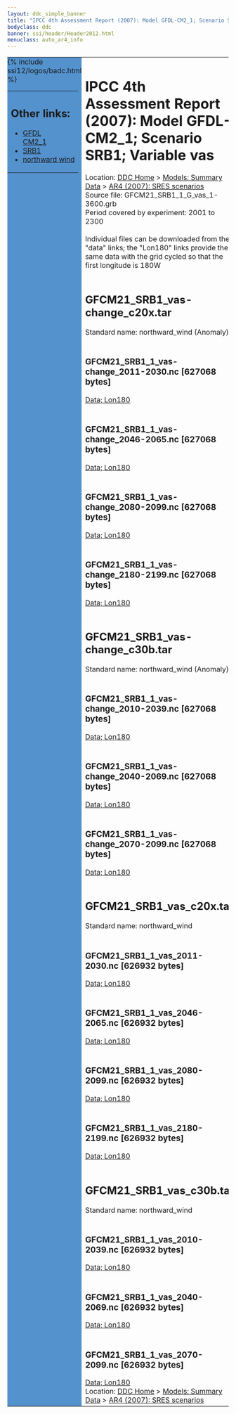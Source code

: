 ```yaml
---
layout: ddc_simple_banner
title: "IPCC 4th Assessment Report (2007): Model GFDL-CM2_1; Scenario SRB1; Variable vas"
bodyclass: ddc
banner: ssi/header/Header2012.html
menuclass: auto_ar4_info
---
```



<table width="100%" border="0" cellspacing="0" cellpadding="0" style="border-collapse: collapse;">
<tr style="margin:0;padding:0;border:0;">
<td style="margin:0;padding:0;border:0;height:1pt;width:150pt;background:#5492CD;" valign="top" >

<div id="lh-col2" class="auto_ar4_info">
<table class="menumain" bgcolor="#5492CD" cellspacing="0" width="100%" border="0">
<tr><td>
<h2> Other links:</h2>
<ul>
<li><a href="/auto/ar4/model-GFDL-CM2_1.html">GFDL<br/>CM2_1</a></li>
<li><a href="/auto/ar4/scenario-SRB1.html">SRB1</a></li>
<li><a href="/auto/ar4/var-northward_wind.html">northward wind</a></li>
</ul>
</td></tr>
{% include ssi12/logos/badc.html %}
</table>
</div>
</td>
<td><h1>IPCC 4th Assessment Report (2007): Model GFDL-CM2_1; Scenario SRB1; Variable vas</h1>

<!-- Breadcrumb1 -->
<div id="breadcrumb1" align="left">
Location: <a href="/index.html">DDC Home</a> > <a href="/sim/gcm_clim/">Models: Summary Data</a>
> <a href="/sim/gcm_clim/SRES_AR4/index.html">AR4 (2007): SRES scenarios</a>
</div>
<!-- End of Breadcrumb1 -->Source file: GFCM21_SRB1_1_G_vas_1-3600.grb
<br/>
Period covered by experiment: 2001 to 2300<br/>
<br/>Individual files can be downloaded from the "data" links; the "Lon180" links provide the same data
         with the grid cycled so that the first longitude is 180W<br/>
<br/><h2>GFCM21_SRB1_vas-change_c20x.tar</h2>
Standard name: northward_wind (Anomaly)<br>
<br/><h3>GFCM21_SRB1_1_vas-change_2011-2030.nc [627068 bytes]</h3>
<a href="/cgi-bin/downl/ar4_nc/vas/GFCM21_SRB1_1_vas-change_2011-2030.nc">Data; </a><a href="/cgi-bin/downl/ar4_nc/vas/GFCM21_SRB1_1_vas-change_2011-2030.cyto180.nc"> Lon180</a><br/>
<br/><h3>GFCM21_SRB1_1_vas-change_2046-2065.nc [627068 bytes]</h3>
<a href="/cgi-bin/downl/ar4_nc/vas/GFCM21_SRB1_1_vas-change_2046-2065.nc">Data; </a><a href="/cgi-bin/downl/ar4_nc/vas/GFCM21_SRB1_1_vas-change_2046-2065.cyto180.nc"> Lon180</a><br/>
<br/><h3>GFCM21_SRB1_1_vas-change_2080-2099.nc [627068 bytes]</h3>
<a href="/cgi-bin/downl/ar4_nc/vas/GFCM21_SRB1_1_vas-change_2080-2099.nc">Data; </a><a href="/cgi-bin/downl/ar4_nc/vas/GFCM21_SRB1_1_vas-change_2080-2099.cyto180.nc"> Lon180</a><br/>
<br/><h3>GFCM21_SRB1_1_vas-change_2180-2199.nc [627068 bytes]</h3>
<a href="/cgi-bin/downl/ar4_nc/vas/GFCM21_SRB1_1_vas-change_2180-2199.nc">Data; </a><a href="/cgi-bin/downl/ar4_nc/vas/GFCM21_SRB1_1_vas-change_2180-2199.cyto180.nc"> Lon180</a><br/>
<br/><h2>GFCM21_SRB1_vas-change_c30b.tar</h2>
Standard name: northward_wind (Anomaly)<br>
<br/><h3>GFCM21_SRB1_1_vas-change_2010-2039.nc [627068 bytes]</h3>
<a href="/cgi-bin/downl/ar4_nc/vas/GFCM21_SRB1_1_vas-change_2010-2039.nc">Data; </a><a href="/cgi-bin/downl/ar4_nc/vas/GFCM21_SRB1_1_vas-change_2010-2039.cyto180.nc"> Lon180</a><br/>
<br/><h3>GFCM21_SRB1_1_vas-change_2040-2069.nc [627068 bytes]</h3>
<a href="/cgi-bin/downl/ar4_nc/vas/GFCM21_SRB1_1_vas-change_2040-2069.nc">Data; </a><a href="/cgi-bin/downl/ar4_nc/vas/GFCM21_SRB1_1_vas-change_2040-2069.cyto180.nc"> Lon180</a><br/>
<br/><h3>GFCM21_SRB1_1_vas-change_2070-2099.nc [627068 bytes]</h3>
<a href="/cgi-bin/downl/ar4_nc/vas/GFCM21_SRB1_1_vas-change_2070-2099.nc">Data; </a><a href="/cgi-bin/downl/ar4_nc/vas/GFCM21_SRB1_1_vas-change_2070-2099.cyto180.nc"> Lon180</a><br/>
<br/><h2>GFCM21_SRB1_vas_c20x.tar</h2>
Standard name: northward_wind<br>
<br/><h3>GFCM21_SRB1_1_vas_2011-2030.nc [626932 bytes]</h3>
<a href="/cgi-bin/downl/ar4_nc/vas/GFCM21_SRB1_1_vas_2011-2030.nc">Data; </a><a href="/cgi-bin/downl/ar4_nc/vas/GFCM21_SRB1_1_vas_2011-2030.cyto180.nc"> Lon180</a><br/>
<br/><h3>GFCM21_SRB1_1_vas_2046-2065.nc [626932 bytes]</h3>
<a href="/cgi-bin/downl/ar4_nc/vas/GFCM21_SRB1_1_vas_2046-2065.nc">Data; </a><a href="/cgi-bin/downl/ar4_nc/vas/GFCM21_SRB1_1_vas_2046-2065.cyto180.nc"> Lon180</a><br/>
<br/><h3>GFCM21_SRB1_1_vas_2080-2099.nc [626932 bytes]</h3>
<a href="/cgi-bin/downl/ar4_nc/vas/GFCM21_SRB1_1_vas_2080-2099.nc">Data; </a><a href="/cgi-bin/downl/ar4_nc/vas/GFCM21_SRB1_1_vas_2080-2099.cyto180.nc"> Lon180</a><br/>
<br/><h3>GFCM21_SRB1_1_vas_2180-2199.nc [626932 bytes]</h3>
<a href="/cgi-bin/downl/ar4_nc/vas/GFCM21_SRB1_1_vas_2180-2199.nc">Data; </a><a href="/cgi-bin/downl/ar4_nc/vas/GFCM21_SRB1_1_vas_2180-2199.cyto180.nc"> Lon180</a><br/>
<br/><h2>GFCM21_SRB1_vas_c30b.tar</h2>
Standard name: northward_wind<br>
<br/><h3>GFCM21_SRB1_1_vas_2010-2039.nc [626932 bytes]</h3>
<a href="/cgi-bin/downl/ar4_nc/vas/GFCM21_SRB1_1_vas_2010-2039.nc">Data; </a><a href="/cgi-bin/downl/ar4_nc/vas/GFCM21_SRB1_1_vas_2010-2039.cyto180.nc"> Lon180</a><br/>
<br/><h3>GFCM21_SRB1_1_vas_2040-2069.nc [626932 bytes]</h3>
<a href="/cgi-bin/downl/ar4_nc/vas/GFCM21_SRB1_1_vas_2040-2069.nc">Data; </a><a href="/cgi-bin/downl/ar4_nc/vas/GFCM21_SRB1_1_vas_2040-2069.cyto180.nc"> Lon180</a><br/>
<br/><h3>GFCM21_SRB1_1_vas_2070-2099.nc [626932 bytes]</h3>
<a href="/cgi-bin/downl/ar4_nc/vas/GFCM21_SRB1_1_vas_2070-2099.nc">Data; </a><a href="/cgi-bin/downl/ar4_nc/vas/GFCM21_SRB1_1_vas_2070-2099.cyto180.nc"> Lon180</a><br/>
<!-- Breadcrumb2 -->
<div id="breadcrumb2" align="left">
Location: <a href="/index.html">DDC Home</a> > <a href="/sim/gcm_clim/">Models: Summary Data</a>
> <a href="/sim/gcm_clim/SRES_AR4/index.html">AR4 (2007): SRES scenarios</a>
</div>
<!-- End of Breadcrumb2 --></td></tr></table>
